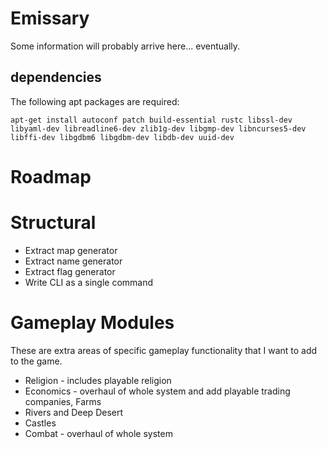 # Emissary

Some information will probably arrive here... eventually.

## dependencies

The following apt packages are required:

    apt-get install autoconf patch build-essential rustc libssl-dev libyaml-dev libreadline6-dev zlib1g-dev libgmp-dev libncurses5-dev libffi-dev libgdbm6 libgdbm-dev libdb-dev uuid-dev

# Roadmap

# Structural

* Extract map generator
* Extract name generator
* Extract flag generator
* Write CLI as a single command

# Gameplay Modules

These are extra areas of specific gameplay functionality that I want to add to the game.

* Religion - includes playable religion
* Economics - overhaul of whole system and add playable trading companies, Farms
* Rivers and Deep Desert
* Castles
* Combat - overhaul of whole system
